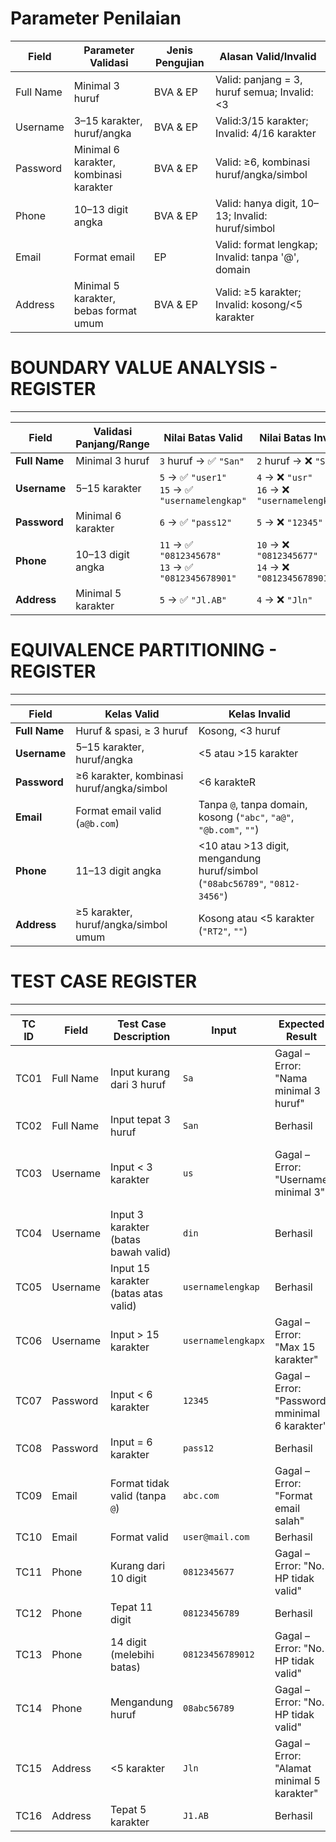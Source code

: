 # Parameter Penilaian 
| Field     | Parameter Validasi                     | Jenis Pengujian | Alasan Valid/Invalid                              |
| --------- | -------------------------------------- | --------------- | ------------------------------------------------- |
| Full Name | Minimal 3 huruf                        | BVA & EP        | Valid: panjang = 3, huruf semua; Invalid: <3      |
| Username  | 3–15 karakter, huruf/angka             | BVA & EP        | Valid:3/15 karakter; Invalid: 4/16 karakter      |
| Password  | Minimal 6 karakter, kombinasi karakter | BVA & EP        | Valid: ≥6, kombinasi huruf/angka/simbol           |
| Phone     | 10–13 digit angka                      | BVA & EP        | Valid: hanya digit, 10–13; Invalid: huruf/simbol  |
| Email     | Format email                           | EP              | Valid: format lengkap; Invalid: tanpa '@', domain |
| Address   | Minimal 5 karakter, bebas format umum  | BVA & EP        | Valid: ≥5 karakter; Invalid: kosong/<5 karakter   |


# BOUNDARY VALUE ANALYSIS - REGISTER
---
| Field         | Validasi Panjang/Range | Nilai Batas Valid                                     | Nilai Batas Invalid                                  |
| ------------- | ---------------------- | ----------------------------------------------------- | ---------------------------------------------------- |
| **Full Name** | Minimal 3 huruf        | `3` huruf → ✅ `"San"`                                 | `2` huruf → ❌ `"Sa"`                                 |
| **Username**  | 5–15 karakter          | `5` → ✅ `"user1"`<br>`15` → ✅ `"usernamelengkap"`     | `4` → ❌ `"usr"`<br>`16` → ❌ `"usernamelengkapx"`     |
| **Password**  | Minimal 6 karakter     | `6` → ✅ `"pass12"`                                    | `5` → ❌ `"12345"`                                    |
| **Phone**     | 10–13 digit angka      | `11` → ✅ `"0812345678"`<br>`13` → ✅ `"0812345678901"` | `10` → ❌ `"0812345677"`<br>`14` → ❌ `"08123456789012"` |
| **Address**   | Minimal 5 karakter     | `5` → ✅ `"Jl.AB"`                                     | `4` → ❌ `"Jln"`                                      |

# EQUIVALENCE PARTITIONING - REGISTER
---
| Field         | Kelas Valid                               | Kelas Invalid                                                               |
| ------------- | ----------------------------------------- | --------------------------------------------------------------------------- |
| **Full Name** | Huruf & spasi, ≥ 3 huruf                  | Kosong, <3 huruf             |
| **Username**  | 5–15 karakter, huruf/angka                | <5 atau >15 karakter                        |
| **Password**  | ≥6 karakter, kombinasi huruf/angka/simbol | <6 karakteR        |
| **Email**     | Format email valid (`a@b.com`)            | Tanpa `@`, tanpa domain, kosong (`"abc"`, `"a@"`, `"@b.com"`, `""`)         |
| **Phone**     | 11–13 digit angka                         | <10 atau >13 digit, mengandung huruf/simbol (`"08abc56789"`, `"0812-3456"`) |
| **Address**   | ≥5 karakter, huruf/angka/simbol umum      | Kosong atau <5 karakter (`"RT2"`, `""`)                                     |

# TEST CASE REGISTER
---
| TC ID | Field     | Test Case Description                | Input              | Expected Result                            | Aktual |  Status |
| ----- | --------- | ------------------------------------ | ------------------ | ------------------------------------------ | ------ |----|
| TC01  | Full Name | Input kurang dari 3 huruf            | `Sa`               | Gagal – Error: "Nama minimal 3 huruf"      | Muncul Pesan "Nama minimal 3 huruf"      |✅|
| TC02  | Full Name | Input tepat 3 huruf                  | `San`              | Berhasil                                   | Berhasil      |✅|
| TC03  | Username  | Input < 3 karakter                   | `us`              | Gagal – Error: "Username minimal 3"        | uncul Pesan "Nama minimal 3 karakter"      |✅|
| TC04  | Username  | Input 3 karakter (batas bawah valid) | `din`            | Berhasil                                   | Berhasil      |✅|
| TC05  | Username  | Input 15 karakter (batas atas valid) | `usernamelengkap`  | Berhasil                                   | Berhasil      |✅|
| TC06  | Username  | Input > 15 karakter                  | `usernamelengkapx` | Gagal – Error: "Max 15 karakter"           | MMuncul Error: "Max 15 karakter"      |✅|
| TC07  | Password  | Input < 6 karakter                   | `12345`            | Gagal – Error: "Password mminimal 6 karakter"   | muncul "password minimal 6 karakter | ✅|      |
| TC08  | Password  | Input = 6 karakter                   | `pass12`           | Berhasil                                   | Berhasil      |✅|
| TC09  | Email     | Format tidak valid (tanpa `@`)       | `abc.com`          | Gagal – Error: "Format email salah"        | Muncul " formal email salah " | ✅      |
| TC10  | Email     | Format valid                         | `user@mail.com`    | Berhasil                                   | ✅      |
| TC11  | Phone     | Kurang dari 10 digit                 | `0812345677`       | Gagal – Error: "No. HP tidak valid"        | ❌      |
| TC12  | Phone     | Tepat 11 digit                       | `08123456789`      | Berhasil                                   | ✅      |
| TC13  | Phone     | 14 digit (melebihi batas)            | `08123456789012`   | Gagal – Error: "No. HP tidak valid"        | ❌      |
| TC14  | Phone     | Mengandung huruf                     | `08abc56789`       | Gagal – Error: "No. HP tidak valid"        | ❌      |
| TC15  | Address   | <5 karakter                          | `Jln`              | Gagal – Error: "Alamat minimal 5 karakter" | ❌      |
| TC16  | Address   | Tepat 5 karakter                     | `J1.AB`            | Berhasil                                   | ✅      |

